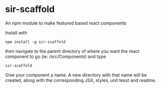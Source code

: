 # sir-scaffold
An npm module to make featured based react components

Install with

```
npm install -g sir-scaffold
```

then navigate to the parent directory of where you want the react component to go (ie: /src/Components)
and type

```
sir-scaffold
```

Give your component a name. A new directory with that name will be created, along with the corresponding JSX, styles, unit tesst and readme.
